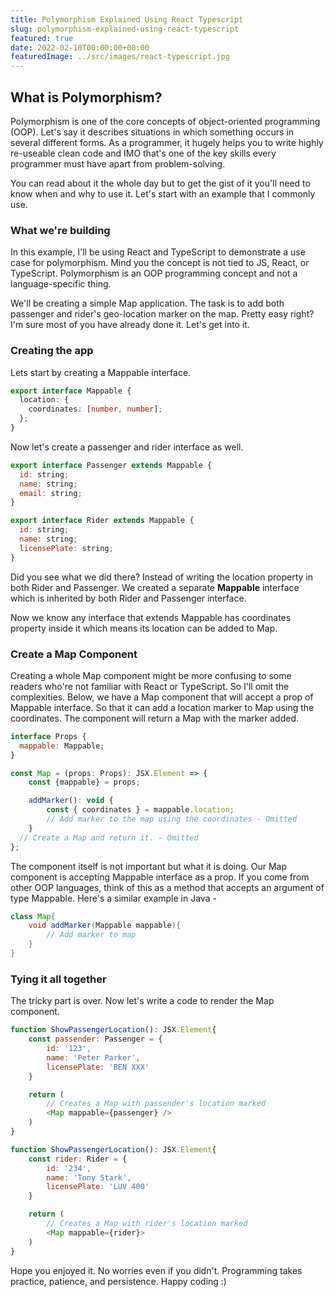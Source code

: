 ```yaml
---
title: Polymorphism Explained Using React Typescript
slug: polymorphism-explained-using-react-typescript
featured: true
date: 2022-02-10T00:00:00+00:00
featuredImage: ../src/images/react-typescript.jpg
---
```


## What is Polymorphism?

Polymorphism is one of the core concepts of object-oriented programming (OOP). Let's say it describes situations in which something occurs in several different forms. As a programmer, it hugely helps you to write highly re-useable clean code and IMO that's one of the key skills every programmer must have apart from problem-solving.

You can read about it the whole day but to get the gist of it you'll need to know when and why to use it. Let's start with an example that I commonly use.

### What we're building

In this example, I'll be using React and TypeScript to demonstrate a use case for polymorphism. Mind you the concept is not tied to JS, React, or TypeScript. Polymorphism is an OOP programming concept and not a language-specific thing.

We'll be creating a simple Map application. The task is to add both passenger and rider's geo-location marker on the map. Pretty easy right? I'm sure most of you have already done it. Let's get into it.

### Creating the app

Lets start by creating a Mappable interface.

```typescript
export interface Mappable {
  location: {
    coordinates: [number, number];
  };
}
```

Now let's create a passenger and rider interface as well.

```javascript
export interface Passenger extends Mappable {
  id: string;
  name: string;
  email: string;
}

export interface Rider extends Mappable {
  id: string;
  name: string;
  licensePlate: string;
}
```

Did you see what we did there? Instead of writing the location property in both Rider and Passenger. We created a separate **Mappable** interface which is inherited by both Rider and Passenger interface.

Now we know any interface that extends Mappable has coordinates property inside it which means its location can be added to Map.

### Create a Map Component

Creating a whole Map component might be more confusing to some readers who're not familiar with React or TypeScript. So I'll omit the complexities. Below, we have a Map component that will accept a prop of Mappable interface. So that it can add a location marker to Map using the coordinates. The component will return a Map with the marker added.

```javascript
interface Props {
  mappable: Mappable;
}

const Map = (props: Props): JSX.Element => {
    const {mappable} = props;

    addMarker(): void {
        const { coordinates } = mappable.location;
        // Add marker to the map using the coordinates - Omitted
    }
  // Create a Map and return it. - Omitted
};
```

The component itself is not important but what it is doing. Our Map component is accepting Mappable interface as a prop. If you come from other OOP languages, think of this as a method that accepts an argument of type Mappable. Here's a similar example in Java -

```java
class Map{
    void addMarker(Mappable mappable){
        // Add marker to map
    }
}
```

### Tying it all together

The tricky part is over. Now let's write a code to render the Map component.

```javascript
function ShowPassengerLocation(): JSX.Element{
    const passender: Passenger = {
        id: '123',
        name: 'Peter Parker',
        licensePlate: 'BEN XXX'
    }

    return (
        // Creates a Map with passender's location marked
        <Map mappable={passenger} />
    )
}

function ShowPassengerLocation(): JSX.Element{
    const rider: Rider = {
        id: '234',
        name: 'Tony Stark',
        licensePlate: 'LUV 400'
    }

    return (
        // Creates a Map with rider's location marked
        <Map mappable={rider}>
    )
}
```

Hope you enjoyed it. No worries even if you didn't. Programming takes practice, patience, and persistence. Happy coding :)
